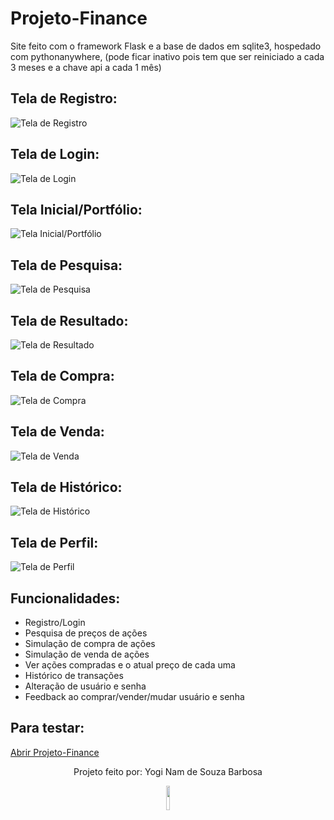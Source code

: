 # Projeto-Finance
Site feito com o framework Flask e a base de dados em sqlite3, hospedado com pythonanywhere, (pode ficar inativo pois tem que ser reiniciado a cada 3 meses e a chave api a cada 1 mês) 

<h2>Tela de Registro:</h2>

![Tela de Registro](https://user-images.githubusercontent.com/46427886/226116397-e69908c5-4d66-4782-9303-fd5dca1faa1f.jpeg)

<h2>Tela de Login:</h2>

![Tela de Login](https://user-images.githubusercontent.com/46427886/226116399-b48d13b5-6c64-4ac5-b306-a5732bbc4b73.jpeg)

<h2>Tela Inicial/Portfólio:</h2>

![Tela Inicial/Portfólio](https://user-images.githubusercontent.com/46427886/226116391-4189df79-8ee8-4bd7-919b-74a85e320639.jpeg)

<h2>Tela de Pesquisa:</h2>

![Tela de Pesquisa](https://user-images.githubusercontent.com/46427886/226116384-1d97b44b-9c80-478c-a3da-70768f7aa412.jpeg)

<h2>Tela de Resultado:</h2>

![Tela de Resultado](https://user-images.githubusercontent.com/46427886/226116378-3f488e19-37ba-4ee6-9342-21a5dac89b58.jpeg)

<h2>Tela de Compra:</h2>

![Tela de Compra](https://user-images.githubusercontent.com/46427886/226116286-b9245c7f-bf23-477f-a320-075468054491.jpeg)

<h2>Tela de Venda:</h2>

![Tela de Venda](https://user-images.githubusercontent.com/46427886/226116362-97b28975-ac8a-4f7d-9e83-78be44e4a0c4.jpeg)

<h2>Tela de Histórico:</h2>

![Tela de Histórico](https://user-images.githubusercontent.com/46427886/226116359-66861b2a-1db9-4faa-ab5f-7c21bfa2d3d7.jpeg)

<h2>Tela de Perfil:</h2>

![Tela de Perfil](https://user-images.githubusercontent.com/46427886/226116337-212eda5f-90eb-438a-ab00-84a8d8622657.jpeg)

<h2>Funcionalidades:</h2>

* Registro/Login
* Pesquisa de preços de ações
* Simulação de compra de ações
* Simulação de venda de ações
* Ver ações compradas e o atual preço de cada uma
* Histórico de transações
* Alteração de usuário e senha
* Feedback ao comprar/vender/mudar usuário e senha

<h2>Para testar:</h2>

<a align="center" href="https://euyogi.pythonanywhere.com/">Abrir Projeto-Finance</a>

<p align="center">
  Projeto feito por: Yogi Nam de Souza Barbosa
</p>

<div align="center">
  <img src="https://user-images.githubusercontent.com/46427886/218377101-f832c1a3-6c48-4016-92d2-0d8b6a4fafd5.gif" width="10%" alt-text="Minha imagem de perfil (um cachorro)" />
</div>
